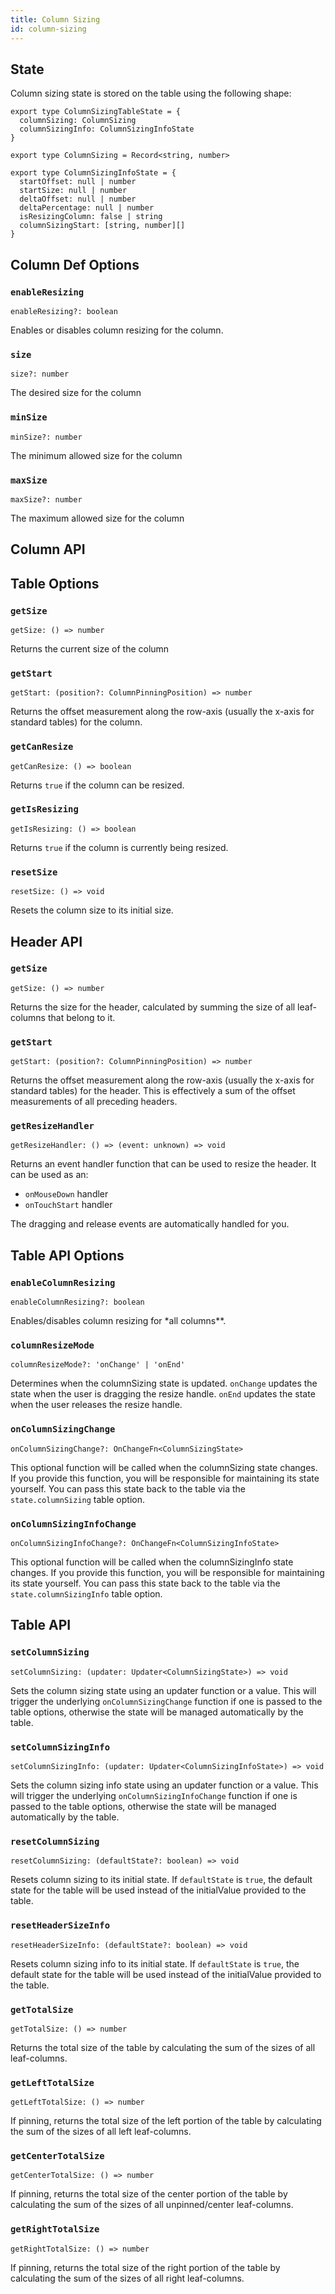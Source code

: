 ```yaml
---
title: Column Sizing
id: column-sizing
---
```


## State

Column sizing state is stored on the table using the following shape:

```tsx
export type ColumnSizingTableState = {
  columnSizing: ColumnSizing
  columnSizingInfo: ColumnSizingInfoState
}

export type ColumnSizing = Record<string, number>

export type ColumnSizingInfoState = {
  startOffset: null | number
  startSize: null | number
  deltaOffset: null | number
  deltaPercentage: null | number
  isResizingColumn: false | string
  columnSizingStart: [string, number][]
}
```

## Column Def Options

### `enableResizing`

```tsx
enableResizing?: boolean
```

Enables or disables column resizing for the column.

### `size`

```tsx
size?: number
```

The desired size for the column

### `minSize`

```tsx
minSize?: number
```

The minimum allowed size for the column

### `maxSize`

```tsx
maxSize?: number
```

The maximum allowed size for the column

## Column API

## Table Options

### `getSize`

```tsx
getSize: () => number
```

Returns the current size of the column

### `getStart`

```tsx
getStart: (position?: ColumnPinningPosition) => number
```

Returns the offset measurement along the row-axis (usually the x-axis for standard tables) for the column.

### `getCanResize`

```tsx
getCanResize: () => boolean
```

Returns `true` if the column can be resized.

### `getIsResizing`

```tsx
getIsResizing: () => boolean
```

Returns `true` if the column is currently being resized.

### `resetSize`

```tsx
resetSize: () => void
```

Resets the column size to its initial size.

## Header API

### `getSize`

```tsx
getSize: () => number
```

Returns the size for the header, calculated by summing the size of all leaf-columns that belong to it.

### `getStart`

```tsx
getStart: (position?: ColumnPinningPosition) => number
```

Returns the offset measurement along the row-axis (usually the x-axis for standard tables) for the header. This is effectively a sum of the offset measurements of all preceding headers.

### `getResizeHandler`

```tsx
getResizeHandler: () => (event: unknown) => void
```

Returns an event handler function that can be used to resize the header. It can be used as an:

- `onMouseDown` handler
- `onTouchStart` handler

The dragging and release events are automatically handled for you.

## Table API Options

### `enableColumnResizing`

```tsx
enableColumnResizing?: boolean
```

Enables/disables column resizing for \*all columns\*\*.

### `columnResizeMode`

```tsx
columnResizeMode?: 'onChange' | 'onEnd'
```

Determines when the columnSizing state is updated. `onChange` updates the state when the user is dragging the resize handle. `onEnd` updates the state when the user releases the resize handle.

### `onColumnSizingChange`

```tsx
onColumnSizingChange?: OnChangeFn<ColumnSizingState>
```

This optional function will be called when the columnSizing state changes. If you provide this function, you will be responsible for maintaining its state yourself. You can pass this state back to the table via the `state.columnSizing` table option.

### `onColumnSizingInfoChange`

```tsx
onColumnSizingInfoChange?: OnChangeFn<ColumnSizingInfoState>
```

This optional function will be called when the columnSizingInfo state changes. If you provide this function, you will be responsible for maintaining its state yourself. You can pass this state back to the table via the `state.columnSizingInfo` table option.

## Table API

### `setColumnSizing`

```tsx
setColumnSizing: (updater: Updater<ColumnSizingState>) => void
```

Sets the column sizing state using an updater function or a value. This will trigger the underlying `onColumnSizingChange` function if one is passed to the table options, otherwise the state will be managed automatically by the table.

### `setColumnSizingInfo`

```tsx
setColumnSizingInfo: (updater: Updater<ColumnSizingInfoState>) => void
```

Sets the column sizing info state using an updater function or a value. This will trigger the underlying `onColumnSizingInfoChange` function if one is passed to the table options, otherwise the state will be managed automatically by the table.

### `resetColumnSizing`

```tsx
resetColumnSizing: (defaultState?: boolean) => void
```

Resets column sizing to its initial state. If `defaultState` is `true`, the default state for the table will be used instead of the initialValue provided to the table.

### `resetHeaderSizeInfo`

```tsx
resetHeaderSizeInfo: (defaultState?: boolean) => void
```

Resets column sizing info to its initial state. If `defaultState` is `true`, the default state for the table will be used instead of the initialValue provided to the table.

### `getTotalSize`

```tsx
getTotalSize: () => number
```

Returns the total size of the table by calculating the sum of the sizes of all leaf-columns.

### `getLeftTotalSize`

```tsx
getLeftTotalSize: () => number
```

If pinning, returns the total size of the left portion of the table by calculating the sum of the sizes of all left leaf-columns.

### `getCenterTotalSize`

```tsx
getCenterTotalSize: () => number
```

If pinning, returns the total size of the center portion of the table by calculating the sum of the sizes of all unpinned/center leaf-columns.

### `getRightTotalSize`

```tsx
getRightTotalSize: () => number
```

If pinning, returns the total size of the right portion of the table by calculating the sum of the sizes of all right leaf-columns.
